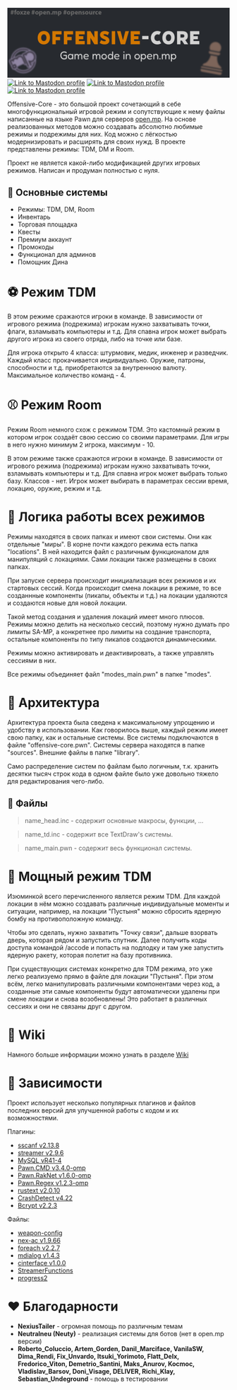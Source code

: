 ![](media/Github/offensive-core-1.png)
[![Link to Mastodon profile](https://img.shields.io/badge/Version-2.0.0-blue?style=for-the-badge)](https://github.com/NikitaFoxze/Offensive-Core)
[![Link to Mastodon profile](https://img.shields.io/badge/Language-Pawn-red?style=for-the-badge)](https://github.com/NikitaFoxze/Offensive-Core)
[![Link to Mastodon profile](https://img.shields.io/badge/Saves-MySQL-purple?style=for-the-badge)](https://github.com/NikitaFoxze/Offensive-Core)

Offensive-Core - это большой проект сочетающий в себе многофункциональный игровой режим и сопутствующие 
к нему файлы написанные на языке Pawn для серверов [open.mp](https://open.mp/).
На основе реализованных методов можно создавать абсолютно любимые режимы и подрежимы для них.
Код можно с лёгкостью модернизировать и расширять для своих нужд. В проекте представлены режимы: TDM, DM и Room.

Проект не является какой-либо модификацией других игровых режимов. 
Написан и продуман полностью с нуля.

## 📌 Основные системы
- Режимы: TDM, DM, Room
- Инвентарь
- Торговая площадка
- Квесты
- Премиум аккаунт
- Промокоды
- Функционал для админов
- Помощник Дина

# ⚽ Режим TDM
В этом режиме сражаются игроки в команде. В зависимости от игрового режима (подрежима) игрокам нужно захватывать точки, флаги, взламывать компьютеры и т.д.
Для спавна игрок может выбрать другого игрока из своего отряда, либо на точке или базе.

Для игрока открыто 4 класса: штурмовик, медик, инженер и разведчик. Каждый класс прокачивается индивидуально.
Оружие, патроны, способности и т.д. приобретаются за внутреннюю валюту. Максимальное количество команд - 4.

# ⚾ Режим Room
Режим Room немного схож с режимом TDM. Это кастомный режим в котором игрок создаёт свою сессию со своими параметрами. Для игры в него нужно минимум 2 игрока, максимум - 10.

В этом режиме также сражаются игроки в команде. В зависимости от игрового режима (подрежима) игрокам нужно захватывать точки, взламывать компьютеры и т.д.
Для спавна игрок может выбрать только базу. Классов - нет. Игрок может выбирать в параметрах сессии время, локацию, оружие, режим и т.д.

# 🔨 Логика работы всех режимов
Режимы находятся в своих папках и имеют свои системы. Они как отдельные "миры".
В корне почти каждого режима есть папка "locations". В ней находится файл с различным функционалом для манипуляций 
с локациями. Сами локации также размещены в своих папках.

При запуске сервера происходит инициализация всех режимов и их стартовых сессий.
Когда происходит смена локации в режиме, то все созданнные компоненты (пикапы, объекты и т.д.) на локации удаляются 
и создаются новые для новой локации.

Такой метод создания и удаления локаций имеет много плюсов. 
Режимы можно делить на несколько сессий, поэтому нужно думать про лимиты SA-MP, 
а конкретнее про лимиты на создание транспорта, остальные компоненты 
по типу пикапов создаются динамическими.

Режимы можно активировать и деактивировать, а также управлять сессиями в них.

Все режимы объединяет файл "modes_main.pwn" в папке "modes".

# 📑 Архитектура
Архитектура проекта была сведена к максимальному упрощению и удобству в использовании.
Как говорилось выше, каждый режим имеет свою папку, как и остальные системы.
Все системы подключаются в файле "offensive-core.pwn".
Системы сервера находятся в папке "sources". Внешние файлы в папке "library".

Само распределение систем по файлам было логичным, т.к. хранить десятки тысяч строк кода в одном файле было уже 
довольно тяжело для редактирования чего-либо.

## 📄 Файлы
> name_head.inc - содержит основные макросы, функции, ...

> name_td.inc - содержит все TextDraw's системы.

> name_main.pwn - содержит весь функционал системы.

# 🚀 Мощный режим TDM
Изюминкой всего перечисленного является режим TDM. 
Для каждой локации в нём можно создавать различные индивидуальные моменты и ситуации, например, 
на локации "Пустыня" можно сбросить ядерную бомбу на противоположную команду. 

Чтобы это сделать, нужно захватить "Точку связи", дальше взорвать дверь, которая рядом и запустить спутник. 
Далее получить коды доступа командой /accode и попасть на подлодку и там уже запустить ядерную ракету, которая полетит на базу противника. 

При существующих системах конкретно для TDM режима, это уже легко реализуемо прямо в файле для локации "Пустыня". 
При этом всём, легко манипулировать различными компонентами через код, 
а созданные эти самые компоненты будут автоматически удалены при смене локации и снова возобновлены! 
Это работает в различных сессиях и они не связаны друг с другом.

# 📖 Wiki
Намного больше информации можно узнать в разделе [Wiki](https://github.com/NikitaFoxze/Offensive-Core/wiki)

# 🔧 Зависимости
Проект использует несколько популярных плагинов и файлов последних версий для улучшенной работы с кодом и их возможностями.

Плагины:
- [sscanf v2.13.8](https://github.com/Y-Less/sscanf)
- [streamer v2.9.6](https://github.com/samp-incognito/samp-streamer-plugin)
- [MySQL vR41-4](https://github.com/pBlueG/SA-MP-MySQL)
- [Pawn.CMD v3.4.0-omp](https://github.com/katursis/Pawn.CMD)
- [Pawn.RakNet v1.6.0-omp](https://github.com/katursis/Pawn.RakNet)
- [Pawn.Regex v1.2.3-omp](https://github.com/katursis/Pawn.Regex)
- [rustext v2.0.10](https://github.com/ziggi/rustext)
- [CrashDetect v4.22](https://github.com/Y-Less/samp-plugin-crashdetect)
- [Bcrypt v2.2.3](https://github.com/lassir/bcrypt-samp)

Файлы:
- [weapon-config](https://github.com/oscar-broman/samp-weapon-config)
- [nex-ac v1.9.66](https://github.com/NexiusTailer/Nex-AC)
- [foreach v2.2.7](https://github.com/Open-GTO/foreach)
- [mdialog v1.4.3](https://github.com/Open-GTO/mdialog)
- [cinterface v1.0.0](https://github.com/NikitaFoxze/cinterface)
- [StreamerFunctions](https://github.com/AbyssMorgan/SAMP/blob/main/Libs/StreamerFunction/StreamerFunction.inc)
- [progress2](https://github.com/Southclaws/progress2)

# ♥️ Благодарности
- **NexiusTailer** - огромная помощь по различным темам
- **Neutralneu (Neuty)** - реализация системы для ботов (нет в open.mp версии)
- **Roberto_Coluccio, Artem_Gorden, Danil_Marciface, VanilaSW, Dima_Rendi, Fix_Unvardo, Itsuki_Yorimoto, Flatt_Delx,
Fredorico_Viton, Demetrio_Santini, Maks_Anurov, Kocmoc, Vladislav_Barsov, Doni_Visage, DELIVER, Richi_Klay, Sebastian_Undeground** - помощь в тестировании
